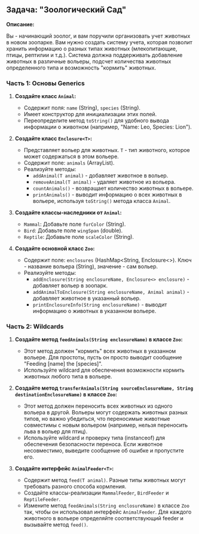 ## Задача: "Зоологический Сад"

**Описание:**

Вы - начинающий зоолог, и вам поручили организовать учет животных в новом зоопарке. Вам нужно создать систему учета, которая позволит хранить информацию о разных типах животных (млекопитающие, птицы, рептилии и т.д.). Система должна поддерживать добавление животных в различные вольеры, подсчет количества животных определенного типа и возможность "кормить" животных.

### Часть 1: Основы Generics

1.  **Создайте класс `Animal`:**
    *   Содержит поля: `name` (String), `species` (String).
    *   Имеет конструктор для инициализации этих полей.
    *   Переопределите метод `toString()` для удобного вывода информации о животном (например, "Name: Leo, Species: Lion").

2.  **Создайте класс `Enclosure<T>`:**
    *   Представляет вольер для животных.  `T` - тип животного, которое может содержаться в этом вольере.
    *   Содержит поле: `animals` (ArrayList<T>).
    *   Реализуйте методы:
        *   `addAnimal(T animal)` - добавляет животное в вольер.
        *   `removeAnimal(T animal)` - удаляет животное из вольера.
        *   `countAnimals()` - возвращает количество животных в вольере.
        *   `printAnimals()` - выводит информацию о всех животных в вольере, используя `toString()` метода класса `Animal`.

3.  **Создайте классы-наследники от `Animal`:**
    *   `Mammal`:  Добавьте поле `furColor` (String).
    *   `Bird`: Добавьте поле `wingSpan` (double).
    *   `Reptile`: Добавьте поле `scaleColor` (String).

4.  **Создайте основной класс `Zoo`:**
    *   Содержит поле: `enclosures` (HashMap<String, Enclosure<>).  Ключ - название вольера (String), значение - сам вольер.
    *   Реализуйте методы:
        *   `addEnclosure(String enclosureName, Enclosure<> enclosure)` - добавляет вольер в зоопарк.
        *   `addAnimalToEnclosure(String enclosureName, Animal animal)` - добавляет животное в указанный вольер.
        *   `printEnclosureInfo(String enclosureName)` - выводит информацию о животных в указанном вольере.

### Часть 2: Wildcards

1.  **Создайте метод `feedAnimals(String enclosureName)` в классе `Zoo`:**
    *   Этот метод должен "кормить" всех животных в указанном вольере.  Для простоты, пусть он просто выводит сообщение "Feeding [name] the [species]".
    *   Используйте wildcard для обеспечения возможности кормить животных любого типа в вольере.

2.  **Создайте метод `transferAnimals(String sourceEnclosureName, String destinationEnclosureName)` в классе `Zoo`:**
    *   Этот метод должен переносить всех животных из одного вольера в другой.  Вольеры могут содержать животных разных типов, но важно убедиться, что переносимые животные совместимы с новым вольером (например, нельзя переносить льва в вольер для птиц).
    *   Используйте wildcard и проверку типа (instanceof) для обеспечения безопасности переноса.  Если животное несовместимо, выведите сообщение об ошибке и пропустите его.

3.  **Создайте интерфейс `AnimalFeeder<T>`:**
    *   Содержит метод `feed(T animal)`.  Разные типы животных могут требовать разного способа кормления.
    *   Создайте классы-реализации `MammalFeeder`, `BirdFeeder` и `ReptileFeeder`.
    *   Измените метод `feedAnimals(String enclosureName)` в классе `Zoo` так, чтобы он использовал интерфейс `AnimalFeeder`.  Для каждого животного в вольере определяйте соответствующий feeder и вызывайте метод `feed()`.


